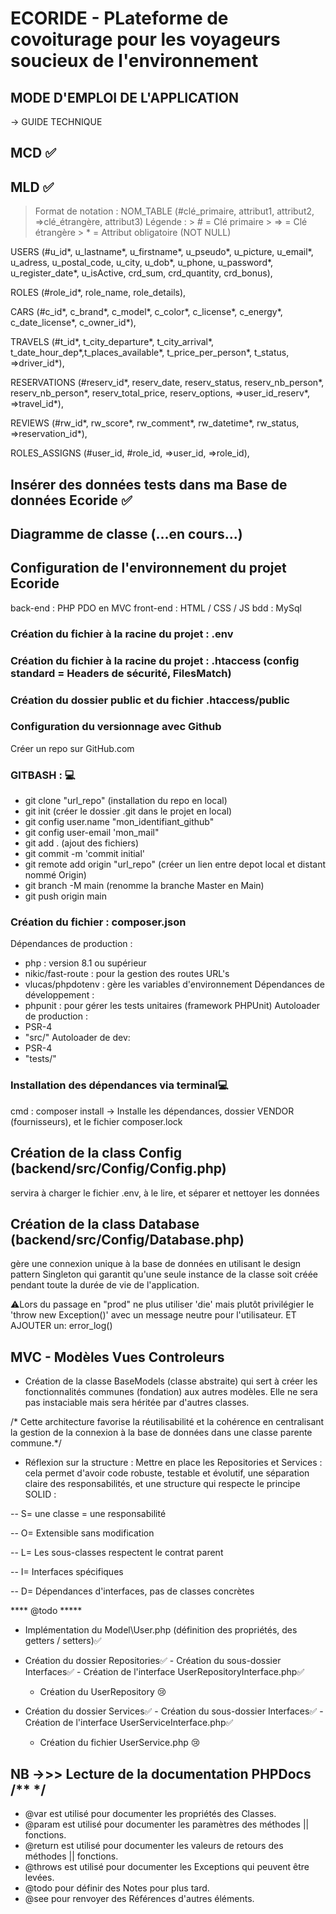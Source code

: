 # ECORIDE - PLateforme de covoiturage pour les voyageurs soucieux de l'environnement 

## MODE D'EMPLOI DE L'APPLICATION
 -> GUIDE TECHNIQUE


 ## MCD ✅

 ## MLD ✅
 > Format de notation :
 > NOM_TABLE (#clé_primaire, attribut1, attribut2, =>clé_étrangère, attribut3)
 > Légende :
    > # = Clé primaire
    > => = Clé étrangère
    > * = Attribut obligatoire (NOT NULL)

 USERS (#u_id*, u_lastname*, u_firstname*, u_pseudo*, u_picture, u_email*, u_adress, u_postal_code, u_city, u_dob*, u_phone, u_password*, u_register_date*, u_isActive, crd_sum, crd_quantity, crd_bonus),

 ROLES (#role_id*, role_name, role_details),

 CARS (#c_id*, c_brand*, c_model*, c_color*, c_license*, c_energy*, c_date_license*, c_owner_id*),

 TRAVELS (#t_id*, t_city_departure*, t_city_arrival*, t_date_hour_dep*,t_places_available*, t_price_per_person*, t_status, =>driver_id*),

 RESERVATIONS (#reserv_id*, reserv_date, reserv_status, reserv_nb_person*, reserv_nb_person*, reserv_total_price, reserv_options, =>user_id_reserv*, =>travel_id*),


 REVIEWS (#rw_id*, rw_score*, rw_comment*, rw_datetime*, rw_status, =>reservation_id*),

 ROLES_ASSIGNS (#user_id, #role_id, =>user_id, =>role_id),

 
## Insérer des données tests dans ma Base de données Ecoride ✅
## Diagramme de classe (...en cours...)




## Configuration de l'environnement du projet Ecoride
back-end : PHP PDO en MVC
front-end : HTML / CSS / JS
bdd : MySql

### Création du fichier à la racine du projet : .env
### Création du fichier à la racine du projet : .htaccess (config standard = Headers de sécurité, FilesMatch)

### Création du dossier public et du fichier .htaccess/public 

### Configuration du versionnage avec Github
   Créer un repo sur GitHub.com
### GITBASH : 💻
   - git clone "url_repo" (installation du repo en local)
   - git init (créer le dossier .git dans le projet en local)
   - git config user.name "mon_identifiant_github"
   - git config user-email 'mon_mail"
   - git add . (ajout des fichiers)
   - git commit -m 'commit initial'
   - git remote add origin "url_repo" (créer un lien entre depot local et distant nommé Origin)
   - git branch -M main (renomme la branche Master en Main)
   - git push origin main

### Création du fichier : composer.json
   Dépendances de production :
   - php : version 8.1 ou supérieur
   - nikic/fast-route : pour la gestion des routes URL's
   - vlucas/phpdotenv : gère les variables d'environnement
   Dépendances de développement :
   - phpunit : pour gérer les tests unitaires (framework PHPUnit)
   Autoloader de production : 
   -  PSR-4
   - "src/"
   Autoloader de dev:
   - PSR-4
   - "tests/"

### Installation des dépendances via terminal💻
 cmd : composer install
-> Installe les dépendances, dossier VENDOR (fournisseurs), et le fichier composer.lock

## Création de la class Config (backend/src/Config/Config.php)
servira à charger le fichier .env, à le lire, et séparer et nettoyer les données

## Création de la class Database (backend/src/Config/Database.php)
 gère une connexion unique à la base de données en utilisant le design pattern Singleton qui garantit qu'une seule instance de la classe soit créée pendant toute la durée de vie de l'application.

 ⚠️Lors du passage en "prod" ne plus utiliser 'die' mais plutôt privilégier le 'throw new Exception()' avec un message neutre pour l'utilisateur. 
 ET AJOUTER un:  error_log()


## MVC - Modèles Vues Controleurs


- Création de la classe BaseModels (classe abstraite) qui sert à créer les fonctionnalités communes (fondation) aux autres modèles. Elle ne sera pas instaciable mais sera héritée par d'autres classes.

/* Cette architecture favorise la réutilisabilité et la cohérence en centralisant la gestion de la connexion à la base de données dans une classe parente commune.*/


 - Réflexion sur la structure : Mettre en place les Repositories et Services : cela permet d'avoir code robuste, testable et évolutif, une séparation claire des responsabilités, et une structure qui respecte le principe SOLID :

 -- S= une classe = une responsabilité

 -- O= Extensible sans modification

 -- L= Les sous-classes respectent le contrat parent

 -- I= Interfaces spécifiques

 -- D= Dépendances d'interfaces, pas de classes concrètes


**** @todo *****

- Implémentation du Model\User.php
   (définition des propriétés, des getters / setters)✅

- Création du dossier Repositories✅
      - Création du sous-dossier Interfaces✅
         - Création de l'interface UserRepositoryInterface.php✅
   - Création du UserRepository 😢

- Création du dossier Services✅
      - Création du sous-dossier Interfaces✅
         - Création de l'interface UserServiceInterface.php✅
   - Création du fichier UserService.php 😢








## NB ->>> Lecture de la documentation PHPDocs /** */
   - @var est utilisé pour documenter les propriétés des Classes.
   - @param est utilisé pour documenter les paramètres des méthodes || fonctions.
   - @return est utilisé pour documenter les valeurs de retours des méthodes || fonctions.
   - @throws est utilisé pour documenter les Exceptions qui peuvent être levées.
   - @todo pour définir des Notes pour plus tard.
   - @see pour renvoyer des Références d'autres éléments.
